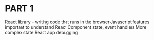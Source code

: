 # PART 1
React library - writing code that runs in the browser
Javascript features important to understand React
Component state, event handlers
More complex state
React app debugging
